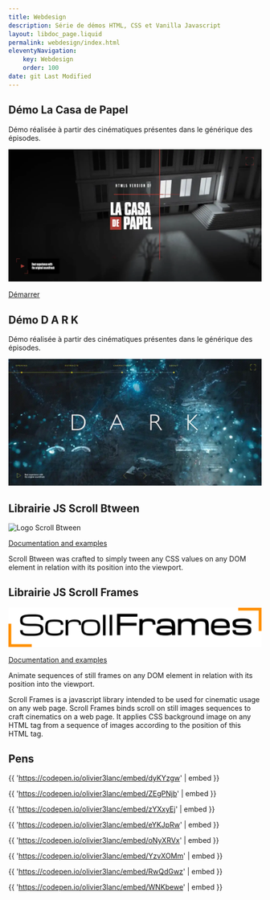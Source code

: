 ```yaml
---
title: Webdesign
description: Série de démos HTML, CSS et Vanilla Javascript
layout: libdoc_page.liquid
permalink: webdesign/index.html
eleventyNavigation:
    key: Webdesign
    order: 100
date: git Last Modified
---
```

## Démo La Casa de Papel

Démo réalisée à partir des cinématiques présentes dans le générique des épisodes.

![La Casa de Papel](https://github.com/olivier3lanc/folio-casa-de-papel/raw/master/img/html5_la_casa_de_papel.webp)

<a href="https://olivier3lanc.github.io/folio-casa-de-papel/" class="btn btn-primary">Démarrer</a>

## Démo D A R K

Démo réalisée à partir des cinématiques présentes dans le générique des épisodes.

[![D A R K](https://github.com/olivier3lanc/folio-dark/raw/master/img/dark-cinematics.webp)](https://olivier3lanc.github.io/folio-dark/)

## Librairie JS Scroll Btween

![Logo Scroll Btween](https://raw.githubusercontent.com/olivier3lanc/Scroll-Btween/master/img/logo-scroll-btween.svg)

[Documentation and examples](https://olivier3lanc.github.io/Scroll-Btween/)

Scroll Btween was crafted to simply tween any CSS values on any DOM element in relation with its position into the viewport.

## Librairie JS Scroll Frames

![Logo Scroll Frames](https://raw.githubusercontent.com/olivier3lanc/Scroll-Frames/master/img/logo-scroll-frames.svg)

[Documentation and examples](https://olivier3lanc.github.io/Scroll-Frames/)

Animate sequences of still frames on any DOM element in relation with its position into the viewport.

Scroll Frames is a javascript library intended to be used for cinematic usage on any web page. Scroll Frames binds scroll on still images sequences to craft cinematics on a web page. It applies CSS background image on any HTML tag from a sequence of images according to the position of this HTML tag.


##  Pens

{{ 'https://codepen.io/olivier3lanc/embed/dyKYzgw' | embed }}

{{ 'https://codepen.io/olivier3lanc/embed/ZEgPNjb' | embed }}

{{ 'https://codepen.io/olivier3lanc/embed/zYXxyEj' | embed }}

{{ 'https://codepen.io/olivier3lanc/embed/eYKJpRw' | embed }}

{{ 'https://codepen.io/olivier3lanc/embed/oNyXRVx' | embed }}

{{ 'https://codepen.io/olivier3lanc/embed/YzvXOMm' | embed }}

{{ 'https://codepen.io/olivier3lanc/embed/RwQdGwz' | embed }}

{{ 'https://codepen.io/olivier3lanc/embed/WNKbewe' | embed }}




